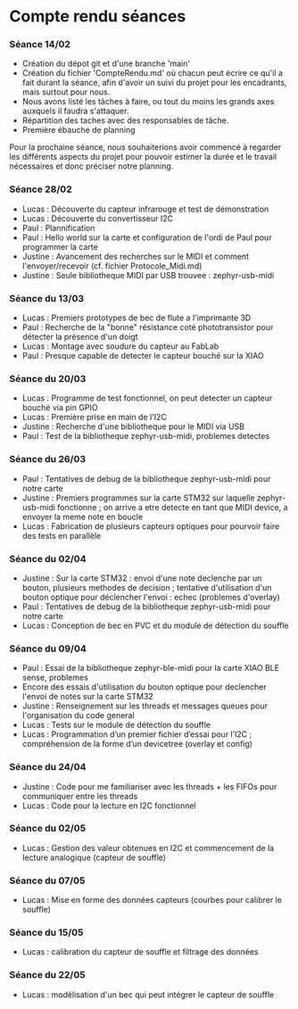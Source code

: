# Compte rendu séances

### Séance 14/02

- Création du dépot git et d'une branche 'main'
- Création du fichier 'CompteRendu.md' où chacun peut écrire ce qu'il a fait durant la séance, afin d'avoir un suivi du projet pour les encadrants, mais surtout pour nous.
- Nous avons listé les tâches à faire, ou tout du moins les grands axes auxquels il faudra s'attaquer.
- Répartition des taches avec des responsables de tâche.
- Première ébauche de planning

Pour la prochaine séance, nous souhaiterions avoir commencé à regarder les différents aspects du projet pour pouvoir estimer la durée et le travail nécessaires et donc préciser notre planning.

### Séance 28/02
- Lucas : Découverte du capteur infrarouge et test de démonstration 
- Lucas : Découverte du convertisseur I2C 
- Paul : Plannification 
- Paul : Hello world sur la carte et configuration de l'ordi de Paul pour programmer la carte
- Justine : Avancement des recherches sur le MIDI et comment l'envoyer/recevoir (cf. fichier Protocole_Midi.md)
- Justine : Seule bibliotheque MIDI par USB trouvee : zephyr-usb-midi

### Séance du 13/03

- Lucas : Premiers prototypes de bec de flute a l'imprimante 3D
- Paul : Recherche de la "bonne" résistance coté phototransistor pour détecter la présence d'un doigt
- Lucas : Montage avec soudure du capteur au FabLab
- Paul : Presque capable de detecter le capteur bouché sur la XIAO

### Séance du 20/03

- Lucas : Programme de test fonctionnel, on peut detecter un capteur bouché via pin GPIO
- Lucas : Première prise en main de l'I2C
- Justine : Recherche d'une bibliotheque pour le MIDI via USB
- Paul : Test de la bibliotheque zephyr-usb-midi, problemes detectes

### Séance du 26/03

- Paul : Tentatives de debug de la bibliotheque zephyr-usb-midi pour notre carte
- Justine : Premiers programmes sur la carte STM32 sur laquelle zephyr-usb-midi fonctionne ; on arrive a etre detecte en tant que MIDI device, a envoyer la meme note en boucle
- Lucas : Fabrication de plusieurs capteurs optiques pour pourvoir faire des tests en parallèle

### Séance du 02/04

- Justine : Sur la carte STM32 : envoi d'une note declenche par un bouton, plusieurs methodes de decision ; tentative d'utilisation d'un bouton optique pour déclencher l'envoi : echec (problemes d'overlay)
- Paul : Tentatives de debug de la bibliotheque zephyr-usb-midi pour notre carte
- Lucas : Conception de bec en PVC et du module de détection du souffle

### Séance du 09/04

- Paul : Essai de la bibliotheque zephyr-ble-midi pour la carte XIAO BLE sense, problemes
- Encore des essais d'utilisation du bouton optique pour declencher l'envoi de notes sur la carte STM32 
- Justine : Renseignement sur les threads et messages queues pour l'organisation du code general
- Lucas : Tests sur le module de détection du souffle
- Lucas : Programmation d’un premier fichier d’essai pour l’I2C ; compréhension de la forme d’un devicetree (overlay et config)

### Séance du 24/04

- Justine : Code pour me familiariser avec les threads + les FIFOs pour communiquer entre les threads
- Lucas : Code pour la lecture en I2C fonctionnel

### Séance du 02/05

- Lucas : Gestion des valeur obtenues en I2C et commencement de la lecture analogique (capteur de souffle)

### Séance du 07/05

- Lucas : Mise en forme des données capteurs (courbes pour calibrer le souffle)

### Séance du 15/05

- Lucas : calibration du capteur de souffle et filtrage des données

### Séance du 22/05

- Lucas : modélisation d'un bec qui peut intégrer le capteur de souffle